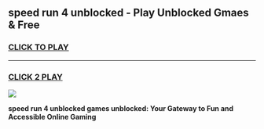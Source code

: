 
## speed run 4 unblocked - Play Unblocked Gmaes & Free
<h3>
<a href="https://news.freeplayer.one?title=speed_run_4_unblocked&ref=16F">CLICK TO PLAY</a></h3>
<hr>

<h3>
<a href="https://news.freeplayer.one?title=speed_run_4_unblocked&ref=16F">CLICK 2 PLAY</a>
  
</h3>

<a href="https://news.freeplayer.one?title=speed_run_4_unblocked&ref=16F/"><img src="https://clearcache.store/games.png"></a>


**speed run 4 unblocked games unblocked: Your Gateway to Fun and Accessible Online Gaming**
